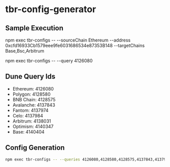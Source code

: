 # tbr-config-generator

## Sample Execution

npm exec tbr-configs -- --sourceChain Ethereum --address 0xcfd16933Cb1579eee9fe6031686534e87353B148 --targetChains Base,Bsc,Arbitrum

npm exec tbr-configs -- --query 4126080

## Dune Query Ids

- Ethereum:  4126080
- Polygon:   4128580
- BNB Chain: 4128575
- Avalanche: 4137843
- Fantom:    4137974
- Celo:      4137984
- Arbitrum:  4138031
- Optimism:  4140347
- Base:      4140404


## Config Generation

```bash
npm exec tbr-configs -- --queries 4126080,4128580,4128575,4137843,4137974,4137984,4138031,4140347,4140404
```
